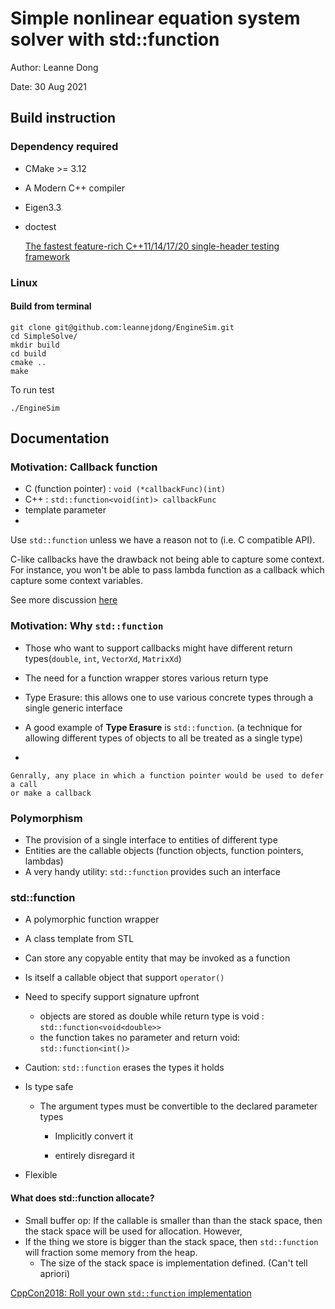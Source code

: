 
# Simple nonlinear equation system solver with std::function
Author: Leanne Dong

Date: 30 Aug 2021

## Build instruction

### Dependency required

- CMake >= 3.12
- A Modern C++ compiler
- Eigen3.3
- doctest

  [The fastest feature-rich C++11/14/17/20 single-header testing framework](https://raw.githubusercontent.com/onqtam/doctest/master/doctest/doctest.h)

### Linux

#### Build from terminal

```
git clone git@github.com:leannejdong/EngineSim.git
cd SimpleSolve/
mkdir build
cd build
cmake ..
make
```
To run test
```
./EngineSim
```

## Documentation

### Motivation: Callback function 

* C (function pointer) : `void (*callbackFunc)(int)`
* C++ : `std::function<void(int)> callbackFunc`
* template parameter
* 
Use `std::function` unless we have a reason not to (i.e. C compatible API).

C-like callbacks have the drawback not being able to capture some context. For instance, you won't be able 
to pass lambda function as a callback which capture some context variables.

See more discussion [here](https://stackoverflow.com/questions/25848690/should-i-use-stdfunction-or-a-function-pointer-in-c/25848890)

### Motivation: Why `std::function`

* Those who want to support callbacks might have different return types(`double`, `int`, `VectorXd`, `MatrixXd`)
* The need for a function wrapper stores various return type

* Type Erasure: this allows one to use various concrete types through a single generic interface

* A good example of **Type Erasure** is `std::function`.
  (a technique for allowing different types of objects to all be treated as a single type)
* 
```
Genrally, any place in which a function pointer would be used to defer a call
or make a callback
```

### Polymorphism

* The provision of a single interface to entities of different type
* Entities are the callable objects (function objects, function pointers, lambdas)
* A very handy utility: `std::function` provides such an interface

### std::function

* A polymorphic function wrapper

* A class template from STL

* Can store any copyable entity that may be invoked as a function

* Is itself a callable object that support `operator()`

* Need to specify support signature upfront
  * objects are stored as double while return type is void : `std::function<void<double>>`
  * the function takes no parameter and return void: `std::function<int()>`

* Caution: `std::function` erases the types it holds

* Is type safe
  * The argument types must be convertible to the declared parameter types
  
    * Implicitly convert it
  
    * entirely disregard it
* Flexible

#### What does std::function allocate? 

* Small buffer op: If the callable is smaller than than the stack space, 
then the stack space will be used for allocation. However,
* If the thing we store is bigger than the stack space, then `std::function` will fraction some memory from the heap.
  * The size of the stack space is implementation defined. (Can't tell apriori)


[CppCon2018: Roll your own `std::function` implementation](https://www.youtube.com/watch?v=VY83afAJUIg)